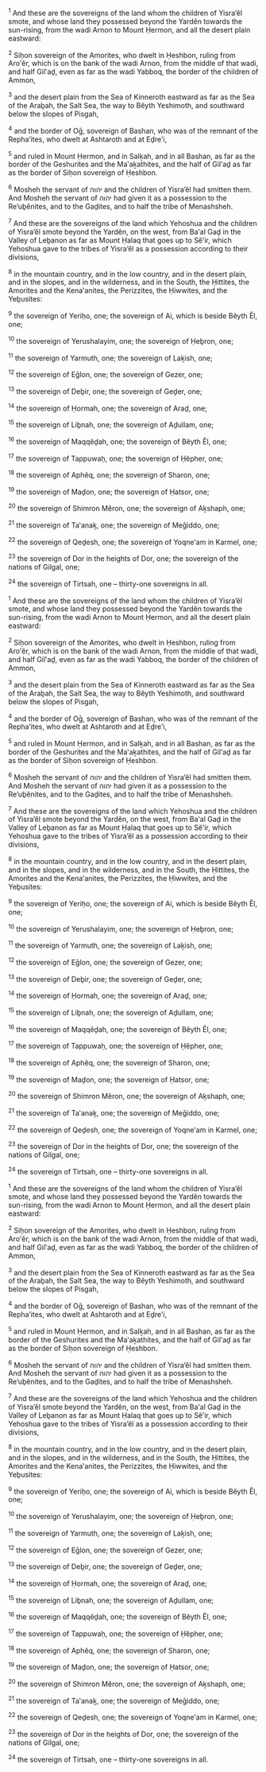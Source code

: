 <sup>1</sup> And these are the sovereigns of the land whom the children of Yisra’ĕl smote, and whose land they possessed beyond the Yardĕn towards the sun-rising, from the wadi Arnon to Mount Ḥermon, and all the desert plain eastward:

<sup>2</sup> Siḥon sovereign of the Amorites, who dwelt in Ḥeshbon, ruling from Aro‛ĕr, which is on the bank of the wadi Arnon, from the middle of that wadi, and half Gil‛aḏ, even as far as the wadi Yabboq, the border of the children of Ammon,

<sup>3</sup> and the desert plain from the Sea of Kinneroth eastward as far as the Sea of the Araḇah, the Salt Sea, the way to Bĕyth Yeshimoth, and southward below the slopes of Pisgah,

<sup>4</sup> and the border of Oḡ, sovereign of Bashan, who was of the remnant of the Repha’ites, who dwelt at Ashtaroth and at Eḏre‛i,

<sup>5</sup> and ruled in Mount Ḥermon, and in Salḵah, and in all Bashan, as far as the border of the Geshurites and the Ma‛aḵathites, and the half of Gil‛aḏ as far as the border of Siḥon sovereign of Ḥeshbon.

<sup>6</sup> Mosheh the servant of יהוה and the children of Yisra’ĕl had smitten them. And Mosheh the servant of יהוה had given it as a possession to the Re’uḇĕnites, and to the Gaḏites, and to half the tribe of Menashsheh.

<sup>7</sup> And these are the sovereigns of the land which Yehoshua and the children of Yisra’ĕl smote beyond the Yardĕn, on the west, from Ba‛al Gaḏ in the Valley of Leḇanon as far as Mount Ḥalaq that goes up to Sĕ‛ir, which Yehoshua gave to the tribes of Yisra’ĕl as a possession according to their divisions,

<sup>8</sup> in the mountain country, and in the low country, and in the desert plain, and in the slopes, and in the wilderness, and in the South, the Ḥittites, the Amorites and the Kena‛anites, the Perizzites, the Ḥiwwites, and the Yeḇusites:

<sup>9</sup> the sovereign of Yeriḥo, one; the sovereign of Ai, which is beside Bĕyth Ĕl, one;

<sup>10</sup> the sovereign of Yerushalayim, one; the sovereign of Ḥeḇron, one;

<sup>11</sup> the sovereign of Yarmuth, one; the sovereign of Laḵish, one;

<sup>12</sup> the sovereign of Eḡlon, one; the sovereign of Gezer, one;

<sup>13</sup> the sovereign of Deḇir, one; the sovereign of Geḏer, one;

<sup>14</sup> the sovereign of Ḥormah, one; the sovereign of Araḏ, one;

<sup>15</sup> the sovereign of Liḇnah, one; the sovereign of Aḏullam, one;

<sup>16</sup> the sovereign of Maqqĕḏah, one; the sovereign of Bĕyth Ĕl, one;

<sup>17</sup> the sovereign of Tappuwaḥ, one; the sovereign of Ḥĕpher, one;

<sup>18</sup> the sovereign of Aphĕq, one; the sovereign of Sharon, one;

<sup>19</sup> the sovereign of Maḏon, one; the sovereign of Ḥatsor, one;

<sup>20</sup> the sovereign of Shimron Mĕron, one; the sovereign of Aḵshaph, one;

<sup>21</sup> the sovereign of Ta‛anaḵ, one; the sovereign of Meḡiddo, one;

<sup>22</sup> the sovereign of Qeḏesh, one; the sovereign of Yoqne‛am in Karmel, one;

<sup>23</sup> the sovereign of Dor in the heights of Dor, one; the sovereign of the nations of Gilgal, one;

<sup>24</sup> the sovereign of Tirtsah, one – thirty-one sovereigns in all.

<sup>1</sup> And these are the sovereigns of the land whom the children of Yisra’ĕl smote, and whose land they possessed beyond the Yardĕn towards the sun-rising, from the wadi Arnon to Mount Ḥermon, and all the desert plain eastward:

<sup>2</sup> Siḥon sovereign of the Amorites, who dwelt in Ḥeshbon, ruling from Aro‛ĕr, which is on the bank of the wadi Arnon, from the middle of that wadi, and half Gil‛aḏ, even as far as the wadi Yabboq, the border of the children of Ammon,

<sup>3</sup> and the desert plain from the Sea of Kinneroth eastward as far as the Sea of the Araḇah, the Salt Sea, the way to Bĕyth Yeshimoth, and southward below the slopes of Pisgah,

<sup>4</sup> and the border of Oḡ, sovereign of Bashan, who was of the remnant of the Repha’ites, who dwelt at Ashtaroth and at Eḏre‛i,

<sup>5</sup> and ruled in Mount Ḥermon, and in Salḵah, and in all Bashan, as far as the border of the Geshurites and the Ma‛aḵathites, and the half of Gil‛aḏ as far as the border of Siḥon sovereign of Ḥeshbon.

<sup>6</sup> Mosheh the servant of יהוה and the children of Yisra’ĕl had smitten them. And Mosheh the servant of יהוה had given it as a possession to the Re’uḇĕnites, and to the Gaḏites, and to half the tribe of Menashsheh.

<sup>7</sup> And these are the sovereigns of the land which Yehoshua and the children of Yisra’ĕl smote beyond the Yardĕn, on the west, from Ba‛al Gaḏ in the Valley of Leḇanon as far as Mount Ḥalaq that goes up to Sĕ‛ir, which Yehoshua gave to the tribes of Yisra’ĕl as a possession according to their divisions,

<sup>8</sup> in the mountain country, and in the low country, and in the desert plain, and in the slopes, and in the wilderness, and in the South, the Ḥittites, the Amorites and the Kena‛anites, the Perizzites, the Ḥiwwites, and the Yeḇusites:

<sup>9</sup> the sovereign of Yeriḥo, one; the sovereign of Ai, which is beside Bĕyth Ĕl, one;

<sup>10</sup> the sovereign of Yerushalayim, one; the sovereign of Ḥeḇron, one;

<sup>11</sup> the sovereign of Yarmuth, one; the sovereign of Laḵish, one;

<sup>12</sup> the sovereign of Eḡlon, one; the sovereign of Gezer, one;

<sup>13</sup> the sovereign of Deḇir, one; the sovereign of Geḏer, one;

<sup>14</sup> the sovereign of Ḥormah, one; the sovereign of Araḏ, one;

<sup>15</sup> the sovereign of Liḇnah, one; the sovereign of Aḏullam, one;

<sup>16</sup> the sovereign of Maqqĕḏah, one; the sovereign of Bĕyth Ĕl, one;

<sup>17</sup> the sovereign of Tappuwaḥ, one; the sovereign of Ḥĕpher, one;

<sup>18</sup> the sovereign of Aphĕq, one; the sovereign of Sharon, one;

<sup>19</sup> the sovereign of Maḏon, one; the sovereign of Ḥatsor, one;

<sup>20</sup> the sovereign of Shimron Mĕron, one; the sovereign of Aḵshaph, one;

<sup>21</sup> the sovereign of Ta‛anaḵ, one; the sovereign of Meḡiddo, one;

<sup>22</sup> the sovereign of Qeḏesh, one; the sovereign of Yoqne‛am in Karmel, one;

<sup>23</sup> the sovereign of Dor in the heights of Dor, one; the sovereign of the nations of Gilgal, one;

<sup>24</sup> the sovereign of Tirtsah, one – thirty-one sovereigns in all.

<sup>1</sup> And these are the sovereigns of the land whom the children of Yisra’ĕl smote, and whose land they possessed beyond the Yardĕn towards the sun-rising, from the wadi Arnon to Mount Ḥermon, and all the desert plain eastward:

<sup>2</sup> Siḥon sovereign of the Amorites, who dwelt in Ḥeshbon, ruling from Aro‛ĕr, which is on the bank of the wadi Arnon, from the middle of that wadi, and half Gil‛aḏ, even as far as the wadi Yabboq, the border of the children of Ammon,

<sup>3</sup> and the desert plain from the Sea of Kinneroth eastward as far as the Sea of the Araḇah, the Salt Sea, the way to Bĕyth Yeshimoth, and southward below the slopes of Pisgah,

<sup>4</sup> and the border of Oḡ, sovereign of Bashan, who was of the remnant of the Repha’ites, who dwelt at Ashtaroth and at Eḏre‛i,

<sup>5</sup> and ruled in Mount Ḥermon, and in Salḵah, and in all Bashan, as far as the border of the Geshurites and the Ma‛aḵathites, and the half of Gil‛aḏ as far as the border of Siḥon sovereign of Ḥeshbon.

<sup>6</sup> Mosheh the servant of יהוה and the children of Yisra’ĕl had smitten them. And Mosheh the servant of יהוה had given it as a possession to the Re’uḇĕnites, and to the Gaḏites, and to half the tribe of Menashsheh.

<sup>7</sup> And these are the sovereigns of the land which Yehoshua and the children of Yisra’ĕl smote beyond the Yardĕn, on the west, from Ba‛al Gaḏ in the Valley of Leḇanon as far as Mount Ḥalaq that goes up to Sĕ‛ir, which Yehoshua gave to the tribes of Yisra’ĕl as a possession according to their divisions,

<sup>8</sup> in the mountain country, and in the low country, and in the desert plain, and in the slopes, and in the wilderness, and in the South, the Ḥittites, the Amorites and the Kena‛anites, the Perizzites, the Ḥiwwites, and the Yeḇusites:

<sup>9</sup> the sovereign of Yeriḥo, one; the sovereign of Ai, which is beside Bĕyth Ĕl, one;

<sup>10</sup> the sovereign of Yerushalayim, one; the sovereign of Ḥeḇron, one;

<sup>11</sup> the sovereign of Yarmuth, one; the sovereign of Laḵish, one;

<sup>12</sup> the sovereign of Eḡlon, one; the sovereign of Gezer, one;

<sup>13</sup> the sovereign of Deḇir, one; the sovereign of Geḏer, one;

<sup>14</sup> the sovereign of Ḥormah, one; the sovereign of Araḏ, one;

<sup>15</sup> the sovereign of Liḇnah, one; the sovereign of Aḏullam, one;

<sup>16</sup> the sovereign of Maqqĕḏah, one; the sovereign of Bĕyth Ĕl, one;

<sup>17</sup> the sovereign of Tappuwaḥ, one; the sovereign of Ḥĕpher, one;

<sup>18</sup> the sovereign of Aphĕq, one; the sovereign of Sharon, one;

<sup>19</sup> the sovereign of Maḏon, one; the sovereign of Ḥatsor, one;

<sup>20</sup> the sovereign of Shimron Mĕron, one; the sovereign of Aḵshaph, one;

<sup>21</sup> the sovereign of Ta‛anaḵ, one; the sovereign of Meḡiddo, one;

<sup>22</sup> the sovereign of Qeḏesh, one; the sovereign of Yoqne‛am in Karmel, one;

<sup>23</sup> the sovereign of Dor in the heights of Dor, one; the sovereign of the nations of Gilgal, one;

<sup>24</sup> the sovereign of Tirtsah, one – thirty-one sovereigns in all.

